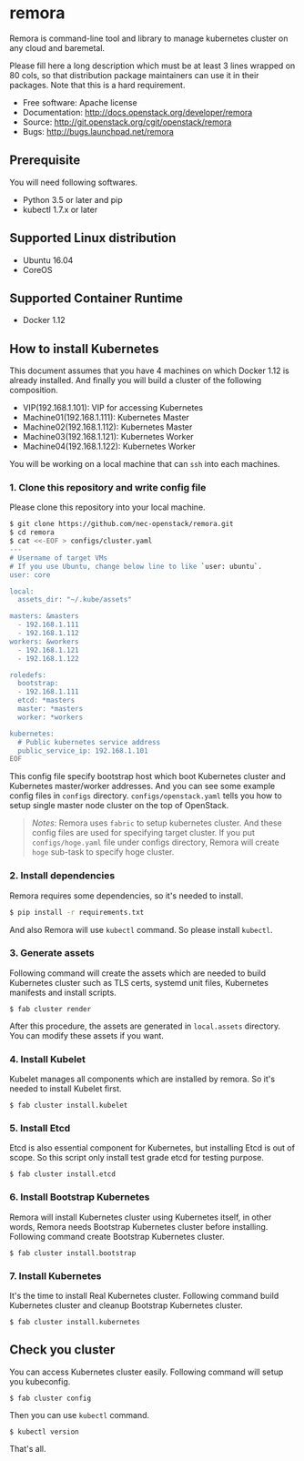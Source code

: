 # remora

Remora is command-line tool and library to manage kubernetes cluster on
any cloud and baremetal.

Please fill here a long description which must be at least 3 lines wrapped on
80 cols, so that distribution package maintainers can use it in their packages.
Note that this is a hard requirement.

* Free software: Apache license
* Documentation: http://docs.openstack.org/developer/remora
* Source: http://git.openstack.org/cgit/openstack/remora
* Bugs: http://bugs.launchpad.net/remora

## Prerequisite

You will need following softwares.

-   Python 3.5 or later and pip
-   kubectl 1.7.x or later

## Supported Linux distribution

-   Ubuntu 16.04
-   CoreOS

## Supported Container Runtime

-   Docker 1.12

## How to install Kubernetes

This document assumes that you have 4 machines on which Docker 1.12 is
already installed. And finally you will build a cluster of the following
composition.

-   VIP(192.168.1.101): VIP for accessing Kubernetes
-   Machine01(192.168.1.111): Kubernetes Master
-   Machine02(192.168.1.112): Kubernetes Master
-   Machine03(192.168.1.121): Kubernetes Worker
-   Machine04(192.168.1.122): Kubernetes Worker

You will be working on a local machine that can `ssh` into each machines.

### 1. Clone this repository and write config file

Please clone this repository into your local machine.

```bash
$ git clone https://github.com/nec-openstack/remora.git
$ cd remora
$ cat <<-EOF > configs/cluster.yaml
---
# Username of target VMs
# If you use Ubuntu, change below line to like `user: ubuntu`.
user: core

local:
  assets_dir: "~/.kube/assets"

masters: &masters
  - 192.168.1.111
  - 192.168.1.112
workers: &workers
  - 192.168.1.121
  - 192.168.1.122

roledefs:
  bootstrap:
  - 192.168.1.111
  etcd: *masters
  master: *masters
  worker: *workers

kubernetes:
  # Public kubernetes service address
  public_service_ip: 192.168.1.101
EOF
```

This config file specify bootstrap host which boot Kubernetes cluster and
Kubernetes master/worker addresses.
And you can see some example config files in `configs` directory.
`configs/openstack.yaml` tells you how to setup single master node cluster
on the top of OpenStack.

> *Notes*: Remora uses `fabric` to setup kubernetes cluster. And these config
> files are used for specifying target cluster.
> If you put `configs/hoge.yaml` file under configs directory, Remora will
> create `hoge` sub-task to specify hoge cluster.

### 2. Install dependencies

Remora requires some dependencies, so it's needed to install.

```bash
$ pip install -r requirements.txt
```

And also Remora will use `kubectl` command. So please install `kubectl`.

### 3. Generate assets

Following command will create the assets which are needed to build Kubernetes
cluster such as TLS certs, systemd unit files, Kubernetes manifests and
install scripts.

    $ fab cluster render

After this procedure, the assets are generated in `local.assets` directory.
You can modify these assets if you want.

### 4. Install Kubelet

Kubelet manages all components which are installed by remora. So it's needed
to install Kubelet first.

    $ fab cluster install.kubelet

### 5. Install Etcd

Etcd is also essential component for Kubernetes, but installing Etcd is
out of scope. So this script only install test grade etcd for testing
purpose.

    $ fab cluster install.etcd

### 6. Install Bootstrap Kubernetes

Remora will install Kubernetes cluster using Kubernetes itself, in other words,
Remora needs Bootstrap Kubernetes cluster before installing.
Following command create Bootstrap Kubernetes cluster.

    $ fab cluster install.bootstrap

### 7. Install Kubernetes

It's the time to install Real Kubernetes cluster.
Following command build Kubernetes cluster and cleanup Bootstrap Kubernetes
cluster.

    $ fab cluster install.kubernetes

## Check you cluster

You can access Kubernetes cluster easily.
Following command will setup you kubeconfig.

    $ fab cluster config

Then you can use `kubectl` command.

    $ kubectl version

That's all.
